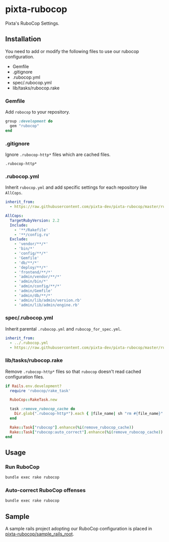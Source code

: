 # pixta-rubocop
Pixta's RuboCop Settings.

## Installation
You need to add or modify the following files to use our rubocop configuration.

* Gemfile
* .gitignore
* .rubocop.yml
* spec/.rubocop.yml
* lib/tasks/rubocop.rake

### Gemfile
Add `robocop` to your repository.

```ruby
group :development do
  gem "rubocop"
end
```

### .gitignore
Ignore `.rubocop-http*` files which are cached files.

```git
.rubocop-http*
```

### .rubocop.yml
Inherit `rubocop.yml` and add specific settings for each repository like `AllCops`.

```yaml
inherit_from:
  - https://raw.githubusercontent.com/pixta-dev/pixta-rubocop/master/rubocop.yml

AllCops:
  TargetRubyVersion: 2.2
  Include:
    - '**/Rakefile'
    - '**/config.ru'
  Exclude:
    - 'vendor/**/*'
    - 'bin/*'
    - 'config/**/*'
    - 'Gemfile'
    - 'db/**/*'
    - 'deploy/**/*'
    - 'frontend/**/*'
    - 'admin/vendor/**/*'
    - 'admin/bin/*'
    - 'admin/config/**/*'
    - 'admin/Gemfile'
    - 'admin/db/**/*'
    - 'admin/lib/admin/version.rb'
    - 'admin/lib/admin/engine.rb'
```

### spec/.rubocop.yml
Inherit parental `.rubocop.yml` and `rubocop_for_spec.yml`.

```yaml
inherit_from:
  - ../.rubocop.yml
  - https://raw.githubusercontent.com/pixta-dev/pixta-rubocop/master/rubocop_for_spec.yml
```

### lib/tasks/rubocop.rake
Remove `.rubocop-http*` files so that `rubocop` doesn't read cached configuration files.

```ruby
if Rails.env.development?
  require 'rubocop/rake_task'

  RuboCop::RakeTask.new

  task :remove_rubocop_cache do
    Dir.glob(".rubocop-http*").each { |file_name| sh "rm #{file_name}" }
  end

  Rake::Task["rubocop"].enhance(%i(remove_rubocop_cache))
  Rake::Task["rubocop:auto_correct"].enhance(%i(remove_rubocop_cache))
end
```

## Usage
### Run RuboCop
```bash
bundle exec rake rubocop
```

### Auto-correct RuboCop offenses
```bash
bundle exec rake rubocop
```

## Sample
A sample rails project adopting our RuboCop configuration is placed in [pixta-rubocop/sample_rails_root](https://github.com/pixta-dev/pixta-rubocop/tree/master/sample_rails_root).

